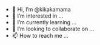 - 👋 Hi, I’m @kikakamama
- 👀 I’m interested in ...
- 🌱 I’m currently learning ...
- 💞️ I’m looking to collaborate on ...
- 📫 How to reach me ...

<!---
kikakamama/kikakamama is a ✨ special ✨ repository because its `README.md` (this file) appears on your GitHub profile.
You can click the Preview link to take a look at your changes.
--->
